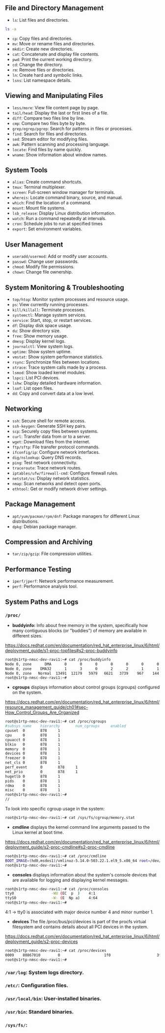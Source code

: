 ## File and Directory Management
- `ls`:  List files and directories.
```bash
ls -a
```
- `cp`:  Copy files and directories.
- `mv`:  Move or rename files and directories.
- `mkdir`:  Create new directories.
- `cat`:  Concatenate and display file contents.
- `pwd`:  Print the current working directory.
- `cd`:  Change the directory.
- `rm`:  Remove files or directories.
- `ln`:  Create hard and symbolic links.
- `lsns`:  List namespace details.

## Viewing and Manipulating Files
- `less/more`:  View file content page by page.
- `tail/head`:  Display the last or first lines of a file.
- `diff`:  Compare two files line by line.
- `cmp`:  Compare two files byte by byte.
- `grep/egrep/pgrep`:  Search for patterns in files or processes.
- `find`:  Search for files and directories.
- `sed`:  Stream editor for modifying files.
- `awk`:  Pattern scanning and processing language.
- `locate`:  Find files by name quickly.
- `wname`:  Show information about window names.

## System Tools
- `alias`:  Create command shortcuts.
- `tmux`:  Terminal multiplexer.
- `screen`:  Full-screen window manager for terminals.
- `whereis`:  Locate command binary, source, and manual.
- `which`:  Find the location of a command.
- `mount`:  Mount file systems.
- `lsb_release`:  Display Linux distribution information.
- `watch`:  Run a command repeatedly at intervals.
- `cron`:  Schedule jobs to run at specified times
- `export`:  Set environment variables.

## User Management
- `useradd/usermod`:  Add or modify user accounts.
- `passwd`:  Change user passwords.
- `chmod`:  Modify file permissions.
- `chown`:  Change file ownership.

## System Monitoring & Troubleshooting
- `top/htop`:  Monitor system processes and resource usage.
- `ps`:  View currently running processes.
- `kill/killall`:  Terminate processes.
- `systemctl`:  Manage system services.
- `service`:  Start, stop, or restart services.
- `df`:  Display disk space usage.
- `du`:  Show directory size.
- `free`:  Show memory usage.
- `dmesg`:  Display kernel logs.
- `journalctl`:  View system logs.
- `uptime`:  Show system uptime.
- `vmstat`:  Show system performance statistics.
- `rsync`:  Synchronize files between locations.
- `strace`:  Trace system calls made by a process.
- `lsmod`:  Show loaded kernel modules.
- `lspci`:  List PCI devices.
- `lshw`:  Display detailed hardware information.
- `lsof`:  List open files.
- `dd`:  Copy and convert data at a low level.

## Networking
- `ssh`:  Secure shell for remote access.
- `ssh-keygen`:  Generate SSH key pairs.
- `scp`:  Securely copy files between systems.
- `curl`:  Transfer data from or to a server.
- `wget`:  Download files from the internet.
- `ftp/sftp`:  File transfer protocol commands.
- `ifconfig/ip`:  Configure network interfaces.
- `dig/nslookup`:  Query DNS records.
- `ping`:  Test network connectivity.
- `traceroute`:  Trace network routes.
- `iptables/ufw/firewall-cmd`:  Configure firewall rules.
- `netstat/ss`:  Display network statistics.
- `nmap`:  Scan networks and detect open ports.
- `ethtool`:  Get or modify network driver settings.

## Package Management
- `apt/yum/pacman/rpm/dnf`:  Package managers for different Linux distributions.
- `dpkg`:  Debian package manager.

## Compression and Archiving
- `tar/zip/gzip`:  File compression utilities.

## Performance Testing
- `iperf/jperf`:  Network performance measurement.
- `perf`:  Performance analysis tool.

## System Paths and Logs
### `/proc/`
- **buddyinfo:**
Info about free memory in the system, specifically how many contiguous blocks (or "buddies") of memory are available in different sizes. 

https://docs.redhat.com/en/documentation/red_hat_enterprise_linux/6/html/deployment_guide/s1-proc-topfiles#s2-proc-buddyinfo

```bash
root@s1rtp-nmsc-dev-ravi1:~# cat /proc/buddyinfo
Node 0, zone      DMA      0      0      0      0      0      0      0      0      1      2      2
Node 0, zone    DMA32      1      3      0      2      2      1      1      4      3      5    679
Node 0, zone   Normal  13491  12179   5979   6621   3739    967    144     49     11      6   1549
root@s1rtp-nmsc-dev-ravi1:~# 
```

- **cgroups** displays information about control groups (cgroups) configured on the system.

https://docs.redhat.com/en/documentation/red_hat_enterprise_linux/6/html/resource_management_guide/ch01#sec-How_Control_Groups_Are_Organized
```bash
root@s1rtp-nmsc-dev-ravi1:~# cat /proc/cgroups
#subsys_name    hierarchy       num_cgroups     enabled
cpuset  0       878     1
cpu     0       878     1
cpuacct 0       878     1
blkio   0       878     1
memory  0       878     1
devices 0       878     1
freezer 0       878     1
net_cls 0       878     1
perf_event      0       878     1
net_prio        0       878     1
hugetlb 0       878     1
pids    0       878     1
rdma    0       878     1
misc    0       878     1
root@s1rtp-nmsc-dev-ravi1:~#
//
```
To look into specific cgroup usage in the system:
```bash
root@s1rtp-nmsc-dev-ravi1:~# cat /sys/fs/cgroup/memory.stat 
```
- **cmdline** displays the kernel command line arguments passed to the Linux kernel at boot time.

https://docs.redhat.com/en/documentation/red_hat_enterprise_linux/6/html/deployment_guide/s2-proc-cmdline#s2-proc-cmdline

```bash
root@s1rtp-nmsc-dev-ravi1:~# cat /proc/cmdline
BOOT_IMAGE=(hd0,msdos1)/vmlinuz-5.14.0-503.22.1.el9_5.x86_64 root=/dev/mapper/rhel-root ro crashkernel=1G-4G:192M,4G-64G:256M,64G-:512M resume=/dev/mapper/rhel-swap rd.lvm.lv=rhel/root rd.lvm.lv=rhel/swap rhgb quiet net.ifnames=0 biosdevname=0 console=ttyS0,38400n8 console=tty0
root@s1rtp-nmsc-dev-ravi1:~#
```
- **consoles** displays information about the system's console devices that are available for logging and displaying kernel messages.

```bash
root@s1rtp-nmsc-dev-ravi1:~# cat /proc/consoles
tty0                 -WU (EC  p  )    4:1
ttyS0                -W- (E  Np a)    4:64
root@s1rtp-nmsc-dev-ravi1:~#
```
4:1 → tty0 is associated with major device number 4 and minor number 1.
- **devices**
The file /proc/bus/pci/devices is part of the procfs virtual filesystem and contains details about all PCI devices in the system.

https://docs.redhat.com/en/documentation/red_hat_enterprise_linux/6/html/deployment_guide/s2-proc-devices

```bash
root@s1rtp-nmsc-dev-ravi1:~# cat /proc/devices
0009    80867010        0                    1f0                     3f6                     170                     376                    c121                       0                       0                       8                        0                    8                       0                      10                       0                       0        ata_piix
root@s1rtp-nmsc-dev-ravi1:~#
```

### `/var/log`:  System logs directory.
### `/etc/`:  Configuration files.
### `/usr/local/bin`:  User-installed binaries.
### `/usr/bin`:  Standard binaries.
### `/sys/fs/`: 


